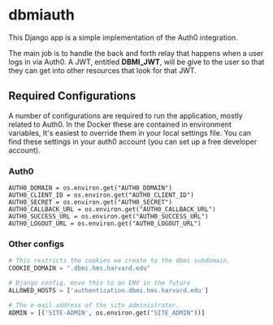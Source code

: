 # dbmiauth

This Django app is a simple implementation of the Auth0 integration.

The main job is to handle the back and forth relay that happens when a user logs in via Auth0. A JWT, entitled **DBMI_JWT**, will be give to the user so that they can get into other resources that look for that JWT.

## Required Configurations

A number of configurations are required to run the application, mostly related to Auth0. In the Docker these are contained in environment variables, It's easiest to override them in your local settings file. You can find these settings in your auth0 account (you can set up a free developer account).

### Auth0

~~~
AUTH0_DOMAIN = os.environ.get("AUTH0_DOMAIN")
AUTH0_CLIENT_ID = os.environ.get("AUTH0_CLIENT_ID")
AUTH0_SECRET = os.environ.get("AUTH0_SECRET")
AUTH0_CALLBACK_URL = os.environ.get("AUTH0_CALLBACK_URL")
AUTH0_SUCCESS_URL = os.environ.get("AUTH0_SUCCESS_URL")
AUTH0_LOGOUT_URL = os.environ.get("AUTH0_LOGOUT_URL")
~~~

### Other configs
~~~python
# This restricts the cookies we create to the dbmi subdomain.
COOKIE_DOMAIN = ".dbmi.hms.harvard.edu"

# Django config, move this to an ENV in the future
ALLOWED_HOSTS = ['authentication.dbmi.hms.harvard.edu']

# The e-mail address of the site administrator.
ADMIN = [('SITE-ADMIN', os.environ.get("SITE_ADMIN"))]
~~~